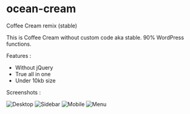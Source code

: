 # ocean-cream
Coffee Cream remix (stable)

This is Coffee Cream without custom code aka stable. 90% WordPress functions. 

Features :

- Without jQuery
- True all in one
- Under 10kb size

Screenshots :

![Desktop](https://imgur.com/89yjw8Tl.png "Desktop")
![Sidebar](https://imgur.com/mOiRHiCl.png "Sidebar")
![Mobile](https://i.imgur.com/8v4i4jx.png  "Mobile")
![Menu](https://i.imgur.com/Vat2xVy.png    "Menu")
